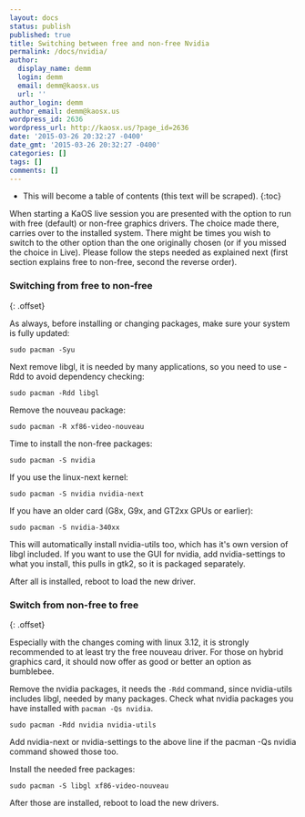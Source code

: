 ```yaml
---
layout: docs
status: publish
published: true
title: Switching between free and non-free Nvidia
permalink: /docs/nvidia/
author:
  display_name: demm
  login: demm
  email: demm@kaosx.us
  url: ''
author_login: demm
author_email: demm@kaosx.us
wordpress_id: 2636
wordpress_url: http://kaosx.us/?page_id=2636
date: '2015-03-26 20:32:27 -0400'
date_gmt: '2015-03-26 20:32:27 -0400'
categories: []
tags: []
comments: []
---
```

* This will become a table of contents (this text will be scraped).
{:toc}

When starting a KaOS live session you are presented with the option to run with free (default) or non-free graphics drivers. The choice made there, carries over to the installed system. There might be times you wish to switch to the other option than the one originally chosen (or if you missed the choice in Live). Please follow the steps needed as explained next (first section explains free to non-free, second the reverse order).

### Switching from free to non-free
{: .offset}

As always, before installing or changing packages, make sure your system is fully updated:

```
sudo pacman -Syu
```

Next remove libgl, it is needed by many applications, so you need to use -Rdd to avoid dependency checking:

```
sudo pacman -Rdd libgl
```

Remove the nouveau package:

```
sudo pacman -R xf86-video-nouveau
```

Time to install the non-free packages:

```
sudo pacman -S nvidia
```

If you use the linux-next kernel:

```
sudo pacman -S nvidia nvidia-next
```

If you have an older card (G8x, G9x, and GT2xx GPUs or earlier):

```
sudo pacman -S nvidia-340xx
```

This will automatically install nvidia-utils too, which has it's own version of libgl included. If you want to use the GUI for nvidia, add nvidia-settings to what you install, this pulls in gtk2, so it is packaged separately.

After all is installed, reboot to load the new driver.

### Switch from non-free to free
{: .offset}

Especially with the changes coming with linux 3.12, it is strongly recommended to at least try the free nouveau driver. For those on hybrid graphics card, it should now offer as good or better an option as bumblebee.

Remove the nvidia packages, it needs the `-Rdd` command, since nvidia-utils includes libgl, needed by many packages. Check what nvidia packages you have installed with `pacman -Qs nvidia`.

```
sudo pacman -Rdd nvidia nvidia-utils
```

Add nvidia-next or nvidia-settings to the above line if the pacman -Qs nvidia command showed those too.

Install the needed free packages:

```
sudo pacman -S libgl xf86-video-nouveau
```

After those are installed, reboot to load the new drivers.
